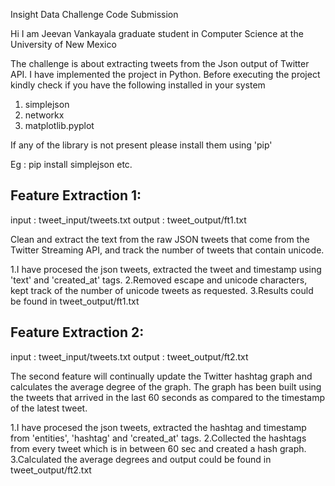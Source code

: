 Insight Data Challenge Code Submission

Hi I am Jeevan Vankayala graduate student in Computer Science at the University of New Mexico

The challenge is about extracting tweets from the Json output of Twitter API. I have implemented the project in Python.
Before executing the project kindly check if you have the following installed in your system

1. simplejson
2. networkx
3. matplotlib.pyplot

If any of the library is not present please install them using 'pip'

Eg : pip install simplejson etc.

Feature Extraction 1:
---------------------
input : tweet_input/tweets.txt
output : tweet_output/ft1.txt

Clean and extract the text from the raw JSON tweets that come from the Twitter Streaming API, and track the number of tweets that contain unicode.

1.I have procesed the json tweets, extracted the tweet and timestamp using 'text' and 'created_at' tags.
2.Removed escape and unicode characters, kept track of the number of unicode tweets as requested.
3.Results could be found in tweet_output/ft1.txt

Feature Extraction 2:
---------------------
input : tweet_input/tweets.txt
output : tweet_output/ft2.txt

The second feature will continually update the Twitter hashtag graph and calculates the average degree of the graph. 
The graph has been built using the tweets that arrived in the last 60 seconds as compared to the timestamp of the latest tweet. 

1.I have procesed the json tweets, extracted the hashtag and timestamp from 'entities', 'hashtag' and 'created_at' tags.
2.Collected the hashtags from every tweet which is in between 60 sec and created a hash graph.
3.Calculated the average degrees and output could be found in tweet_output/ft2.txt

